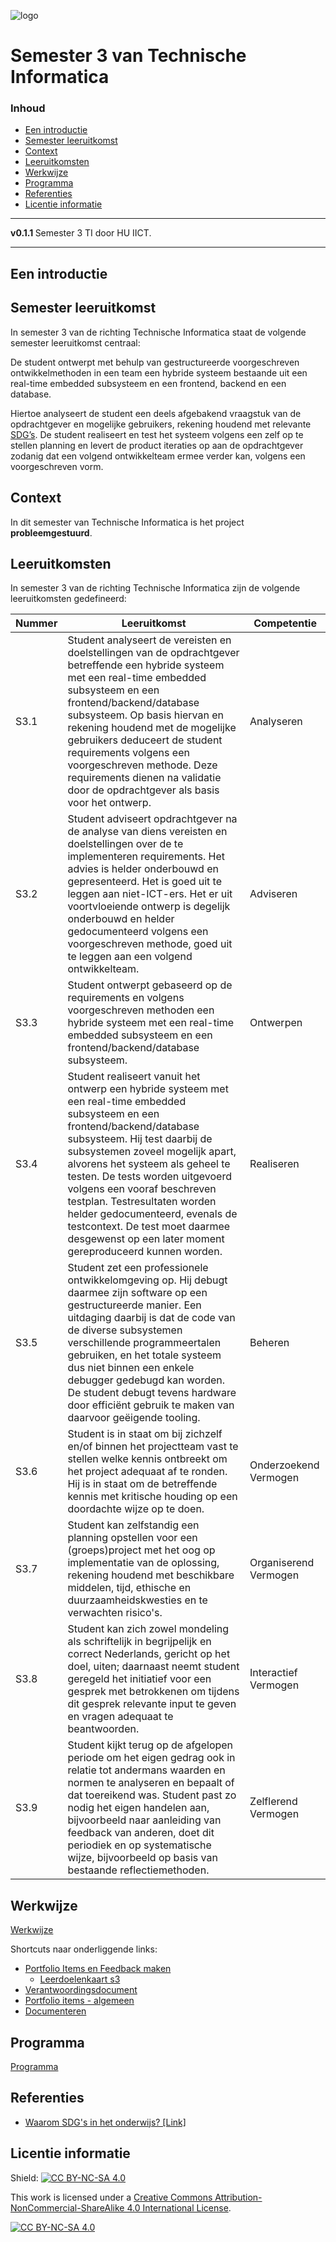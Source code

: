 ![logo](https://www.hu.nl/-/media/hu/afbeeldingen/algemeen/hu-logo.ashx) [](logo-id)

# Semester 3 van Technische Informatica[](title-id) <!-- omit in toc -->

### Inhoud[](toc-id) <!-- omit in toc -->

- [Een introductie](#een-introductie)
- [Semester leeruitkomst](#semester-leeruitkomst)
- [Context](#context)
- [Leeruitkomsten](#leeruitkomsten)
- [Werkwijze](#werkwijze)
- [Programma](#programma)
- [Referenties](#referenties)
- [Licentie informatie](#licentie-informatie)

---

**v0.1.1 [](version-id)** Semester 3 TI door HU IICT[](author-id).

---

## Een introductie

## Semester leeruitkomst

In semester 3 van de richting Technische Informatica staat de volgende semester leeruitkomst centraal:

De student ontwerpt met behulp van gestructureerde voorgeschreven ontwikkelmethoden in een team een hybride systeem bestaande uit een real-time embedded subsysteem en een frontend, backend en een database. 

Hiertoe analyseert de student een deels afgebakend vraagstuk van de opdrachtgever en mogelijke gebruikers, rekening houdend met relevante [SDG’s](SDG.md). De student realiseert en test het systeem volgens een zelf op te stellen planning en levert de product iteraties op aan de opdrachtgever zodanig dat een volgend ontwikkelteam ermee verder kan, volgens een voorgeschreven vorm. 

## Context

In dit semester van Technische Informatica is het project **probleemgestuurd**.

## Leeruitkomsten

In semester 3 van de richting Technische Informatica zijn de volgende leeruitkomsten gedefineerd:

| Nummer | Leeruitkomst                                                                                                                                                                                                                                                                                                                                                                                                                                                             | Competentie           |
| ------ | ------------------------------------------------------------------------------------------------------------------------------------------------------------------------------------------------------------------------------------------------------------------------------------------------------------------------------------------------------------------------------------------------------------------------------------------------------------------------ | --------------------- |
| S3.1   | Student analyseert de vereisten en doelstellingen van de opdrachtgever betreffende een hybride systeem met een real-time embedded subsysteem en een frontend/backend/database subsysteem. Op basis hiervan en rekening houdend met de mogelijke gebruikers deduceert de student requirements volgens een voorgeschreven methode. Deze requirements dienen na validatie door de opdrachtgever als basis voor het ontwerp.                                                 | Analyseren            |
| S3.2   | Student adviseert opdrachtgever na de analyse van diens vereisten en doelstellingen over de te implementeren requirements. Het advies is helder onderbouwd en gepresenteerd. Het is goed uit te leggen aan niet-ICT-ers. Het er uit voortvloeiende ontwerp is degelijk onderbouwd en helder gedocumenteerd volgens een voorgeschreven methode, goed uit te leggen aan een volgend ontwikkelteam.                                                                         | Adviseren             |
| S3.3   | Student ontwerpt gebaseerd op de requirements en volgens voorgeschreven methoden een hybride systeem met een real-time embedded subsysteem en een frontend/backend/database subsysteem.                                                                                                                                                                                                                                                                                  | Ontwerpen             |
| S3.4   | Student realiseert vanuit het ontwerp een hybride systeem met een real-time embedded subsysteem en een frontend/backend/database subsysteem. Hij test daarbij de subsystemen zoveel mogelijk apart, alvorens het systeem als geheel te testen. De tests worden uitgevoerd volgens een vooraf beschreven testplan. Testresultaten worden helder gedocumenteerd, evenals de testcontext. De test moet daarmee desgewenst op een later moment gereproduceerd kunnen worden. | Realiseren            |
| S3.5   | Student zet een professionele ontwikkelomgeving op. Hij debugt daarmee zijn software op een gestructureerde manier. Een uitdaging daarbij is dat de code van de diverse subsystemen verschillende programmeertalen gebruiken, en het totale systeem dus niet binnen een enkele debugger gedebugd kan worden. De student debugt tevens hardware door efficiënt gebruik te maken van daarvoor geëigende tooling.                                                           | Beheren               |
| S3.6   | Student is in staat om bij zichzelf en/of binnen het projectteam vast te stellen welke kennis ontbreekt om het project adequaat af te ronden. Hij is in staat om de betreffende kennis met kritische houding op een doordachte wijze op te doen.                                                                                                                                                                                                                         | Onderzoekend Vermogen |
| S3.7   | Student kan zelfstandig een planning opstellen voor een (groeps)project  met het oog op implementatie van de oplossing, rekening houdend met beschikbare middelen, tijd, ethische en duurzaamheidskwesties en te verwachten risico's.                                                                                                                                                                                                                                    | Organiserend Vermogen |
| S3.8   | Student kan zich zowel mondeling als schriftelijk in begrijpelijk en correct Nederlands, gericht op het doel, uiten; daarnaast neemt student geregeld het initiatief voor een gesprek met betrokkenen om tijdens dit gesprek relevante input te geven en vragen adequaat te beantwoorden.                                                                                                                                                                                | Interactief Vermogen  |
| S3.9   | Student kijkt terug op de afgelopen periode om het eigen gedrag ook in relatie tot andermans waarden en normen te analyseren en bepaalt of dat toereikend was. Student past zo nodig het eigen handelen aan, bijvoorbeeld naar aanleiding van feedback van anderen, doet dit periodiek en op systematische wijze, bijvoorbeeld op basis van bestaande reflectiemethoden.                                                                                                                        | Zelflerend Vermogen   |

## Werkwijze

[Werkwijze](./organisatorisch/README.md)

Shortcuts naar onderliggende links:
- [Portfolio Items en Feedback maken](./organisatorisch/portfolio_items_en_feedback.md)
  - [Leerdoelenkaart s3](./leerdoelen/interactieve-leerdoelen-kaart/LeerdoelenKaart_S3.svg)
- [Verantwoordingsdocument](./Verantwoordingsdocument_TI_S3.md)
- [Portfolio items - algemeen](./Portfolio-items.md)
- [Documenteren](./organisatorisch/documenteren.md)

## Programma

[Programma](./programma/README.md)

## Referenties

* [Waarom SDG's in het onderwijs? \[Link\]](<https://husite.nl/duurzaam/duurzame-hu-onderwijs-onderzoek-sdgs-in-het-onderwijs/waarom-sdgs-in-het-onderwijs/>)

## Licentie informatie

Shield: [![CC BY-NC-SA 4.0][cc-by-nc-sa-shield]][cc-by-nc-sa]

This work is licensed under a
[Creative Commons Attribution-NonCommercial-ShareAlike 4.0 International License][cc-by-nc-sa].

[![CC BY-NC-SA 4.0][cc-by-nc-sa-image]][cc-by-nc-sa]

[cc-by-nc-sa]: http://creativecommons.org/licenses/by-nc-sa/4.0/
[cc-by-nc-sa-image]: https://licensebuttons.net/l/by-nc-sa/4.0/88x31.png
[cc-by-nc-sa-shield]: https://img.shields.io/badge/License-CC%20BY--NC--SA%204.0-lightgrey.svg